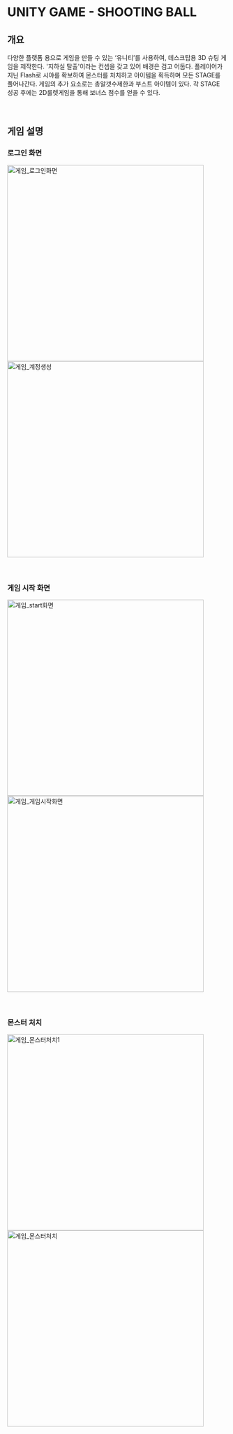 UNITY GAME - SHOOTING BALL
============================   
개요
----  
다양한 플랫폼 용으로 게임을 만들 수 있는 ‘유니티’를 사용하여, 데스크탑용 3D 슈팅 게임을 제작한다.
'지하실 탈출'이라는 컨셉을 갖고 있어 배경은 검고 어둡다. 플레이어가 지닌 Flash로 시야를 확보하여 몬스터를 처치하고 아이템을 획득하며 모든 STAGE를 풀어나간다.
게임의 추가 요소로는 총알갯수제한과 부스트 아이템이 있다. 각 STAGE 성공 후에는 2D룰렛게임을 통해 보너스 점수를 얻을 수 있다.
<br>
<br>
<br>

게임 설명
------------
### 로그인 화면
<div>
<img width="450" alt="게임_로그인화면" src="https://user-images.githubusercontent.com/60821744/92360675-2f228a00-f128-11ea-84aa-a519f94a8011.PNG">
<img width="450" alt="게임_계정생성" src="https://user-images.githubusercontent.com/60821744/92360829-6abd5400-f128-11ea-85f4-dead3f047dd6.PNG">
</div>
<br>
<br>

### 게임 시작 화면
<div>
<img width="450" alt="게임_start화면" src="https://user-images.githubusercontent.com/60821744/92361875-0bf8da00-f12a-11ea-904d-f2c040b6bca4.PNG">
<img width="450" alt="게임_게임시작화면" src="https://user-images.githubusercontent.com/60821744/92361895-16b36f00-f12a-11ea-9193-9a424de05769.PNG">
</div>
<br>
<br>

### 몬스터 처치
<div>
<img width="450" alt="게임_몬스터처치1" src="https://user-images.githubusercontent.com/60821744/92362331-d30d3500-f12a-11ea-910c-96ec0699f48b.PNG">
<img width="450" alt="게임_몬스터처치" src="https://user-images.githubusercontent.com/60821744/92362377-e3251480-f12a-11ea-83c2-d29b51803b33.PNG">
</div>



